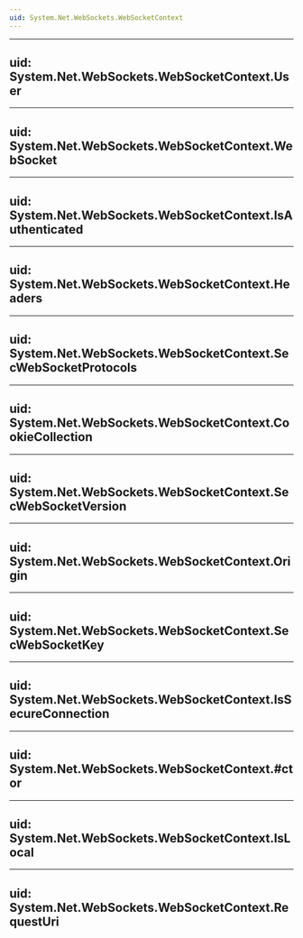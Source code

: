 ```yaml
---
uid: System.Net.WebSockets.WebSocketContext
---
```


---
uid: System.Net.WebSockets.WebSocketContext.User
---

---
uid: System.Net.WebSockets.WebSocketContext.WebSocket
---

---
uid: System.Net.WebSockets.WebSocketContext.IsAuthenticated
---

---
uid: System.Net.WebSockets.WebSocketContext.Headers
---

---
uid: System.Net.WebSockets.WebSocketContext.SecWebSocketProtocols
---

---
uid: System.Net.WebSockets.WebSocketContext.CookieCollection
---

---
uid: System.Net.WebSockets.WebSocketContext.SecWebSocketVersion
---

---
uid: System.Net.WebSockets.WebSocketContext.Origin
---

---
uid: System.Net.WebSockets.WebSocketContext.SecWebSocketKey
---

---
uid: System.Net.WebSockets.WebSocketContext.IsSecureConnection
---

---
uid: System.Net.WebSockets.WebSocketContext.#ctor
---

---
uid: System.Net.WebSockets.WebSocketContext.IsLocal
---

---
uid: System.Net.WebSockets.WebSocketContext.RequestUri
---

